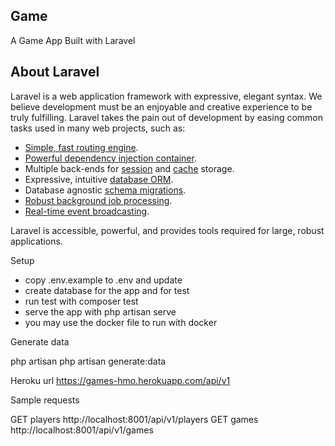 ## Game

A Game App Built with Laravel

## About Laravel

Laravel is a web application framework with expressive, elegant syntax. We believe development must be an enjoyable and creative experience to be truly fulfilling. Laravel takes the pain out of development by easing common tasks used in many web projects, such as:

- [Simple, fast routing engine](https://laravel.com/docs/routing).
- [Powerful dependency injection container](https://laravel.com/docs/container).
- Multiple back-ends for [session](https://laravel.com/docs/session) and [cache](https://laravel.com/docs/cache) storage.
- Expressive, intuitive [database ORM](https://laravel.com/docs/eloquent).
- Database agnostic [schema migrations](https://laravel.com/docs/migrations).
- [Robust background job processing](https://laravel.com/docs/queues).
- [Real-time event broadcasting](https://laravel.com/docs/broadcasting).

Laravel is accessible, powerful, and provides tools required for large, robust applications.

Setup

- copy .env.example to .env and update
- create database for the app and for test
- run test with composer test
- serve the app with php artisan serve
- you may use the docker file to run with docker

Generate data

php artisan php artisan generate:data

Heroku url
https://games-hmo.herokuapp.com/api/v1

Sample requests

GET players http://localhost:8001/api/v1/players
GET games http://localhost:8001/api/v1/games
